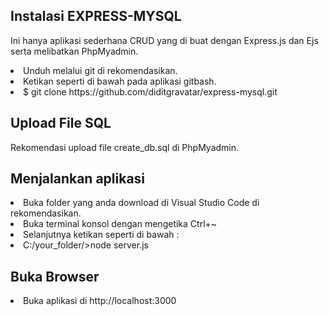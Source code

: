 <h2>Instalasi EXPRESS-MYSQL</h2>

Ini hanya aplikasi sederhana CRUD yang di buat dengan Express.js dan Ejs serta melibatkan PhpMyadmin.
<li> Unduh melalui git di rekomendasikan.</li>
<li>Ketikan seperti di bawah pada aplikasi gitbash.</li>
<li>$ git clone https://github.com/diditgravatar/express-mysql.git</li>

<h2>Upload File SQL</h2>
<p>Rekomendasi upload file create_db.sql di PhpMyadmin.</p>

<h2>Menjalankan aplikasi</h2>

<li>Buka folder yang anda download di Visual Studio Code di rekomendasikan.</li>
<li>Buka terminal konsol dengan mengetika Ctrl+~</li>
<li>Selanjutnya ketikan seperti di bawah :</li>
<li>C:/your_folder/>node server.js</li>

<h2>Buka Browser</h2>

<li>Buka aplikasi di http://localhost:3000</li>

